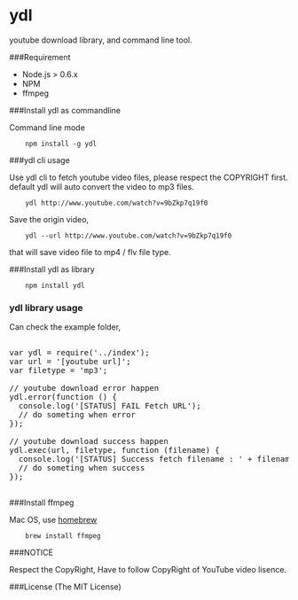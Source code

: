ydl
===

youtube download library, and command line tool.

###Requirement

 * Node.js > 0.6.x
 * NPM
 * ffmpeg

###Install ydl as commandline

Command line mode

        npm install -g ydl

###ydl cli usage

Use ydl cli to fetch youtube video files, please respect the COPYRIGHT first.
default ydl will auto convert the video to mp3 files.

        ydl http://www.youtube.com/watch?v=9bZkp7q19f0

Save the origin video,

        ydl --url http://www.youtube.com/watch?v=9bZkp7q19f0

that will save video file to mp4 / flv file type.

###Install ydl as library

        npm install ydl
### ydl library usage

Can check the example folder,
<pre>

var ydl = require('../index');
var url = '[youtube url]';
var filetype = 'mp3';

// youtube download error happen
ydl.error(function () {
  console.log('[STATUS] FAIL Fetch URL');
  // do someting when error
});

// youtube download success happen
ydl.exec(url, filetype, function (filename) {
  console.log('[STATUS] Success fetch filename : ' + filename);
  // do someting when success
});

</pre>

###Install ffmpeg

Mac OS, use [homebrew](http://mxcl.github.com/homebrew/)

        brew install ffmpeg

###NOTICE

Respect the CopyRight, Have to follow CopyRight of YouTube video lisence.

###License
(The MIT License)
